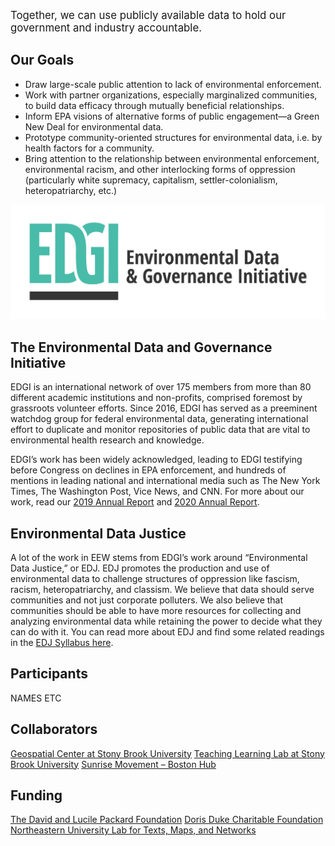 <!--This is the main content file to edit for this page. It is embedded in src/pages/about.js. The page title comes from the .json in this same folder.-->

<!--The text at the top of this page is pulled from `eew-desc.md` in this folder-->

<big>Together, we can use publicly available data to hold our government and industry accountable.</big>

## Our Goals

* Draw large-scale public attention to lack of environmental enforcement.
* Work with partner organizations, especially marginalized communities, to build data efficacy through mutually beneficial relationships.
* Inform EPA visions of alternative forms of public engagement—a Green New Deal for environmental data.
* Prototype community-oriented structures for environmental data, i.e. by health factors for a community.
* Bring attention to the relationship between environmental enforcement, environmental racism, and other interlocking forms of oppression (particularly white supremacy, capitalism, settler-colonialism, heteropatriarchy, etc.)

![Environmental Data and Governance Initiative logo](./EDGI-logo.png)

## The Environmental Data and Governance Initiative

EDGI is an international network of over 175 members from more than 80 different academic institutions and non-profits, comprised foremost by grassroots volunteer efforts. Since 2016, EDGI has served as a preeminent watchdog group for federal environmental data, generating international effort to duplicate and monitor repositories of public data that are vital to environmental health research and knowledge.

EDGI’s work has been widely acknowledged, leading to EDGI testifying before Congress on declines in EPA enforcement, and hundreds of mentions in leading national and international media such as The New York Times, The Washington Post, Vice News, and CNN. For more about our work, read our <a href="https://envirodatagov.org/publication/edgi-annual-report-2019/" target=_blank >2019 Annual Report</a> and <a href="https://envirodatagov.org/publication/edgi-annual-report-2020/" target=_blank >2020 Annual Report</a>.

## Environmental Data Justice
A lot of the work in EEW stems from EDGI’s work around “Environmental Data Justice,” or EDJ. EDJ promotes the production and use of environmental data to challenge structures of oppression like fascism, racism, heteropatriarchy, and classism. We believe that data should serve communities and not just corporate polluters. We also believe that communities should be able to have more resources for collecting and analyzing environmental data while retaining the power to decide what they can do with it. You can read more about EDJ and find some related readings in the <a href="https://docs.google.com/document/d/1O7ytnzXWFkluiYE4Pulo_mCHs9jdNpPm8hw83aLU2pg/edit?usp=sharing" target=_blank >EDJ Syllabus here</a>.

## Participants

NAMES ETC

## Collaborators
<a href="https://www.stonybrook.edu/commcms/gss/" target=_blank >Geospatial Center at Stony Brook University</a>
<a href="http://apps.tlt.stonybrook.edu/" target=_blank >Teaching Learning Lab at Stony Brook University</a>
<a href="http://www.facebook.com/SunriseBoston/" target=_blank >Sunrise Movement – Boston Hub</a>


## Funding
<a href="https://www.packard.org/" target=_blank >The David and Lucile Packard Foundation</a>
<a href="https://www.ddcf.org/" target=_blank >Doris Duke Charitable Foundation</a>
<a href="https://web.northeastern.edu/nulab/" target=_blank >Northeastern University Lab for Texts, Maps, and Networks</a>
